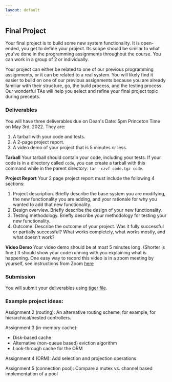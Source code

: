 ```yaml
---
layout: default
---
```


## Final Project

Your final project is to build some new system functionality. It is
open-ended, you get to define your project. Its scope should be
similar to what you've done in the programming assignments throughout
the course. You can work in a group of 2 or individually.

Your project can either be related to one of our previous programming
assignments, or it can be related to a real system. You will likely
find it easier to build on one of our previous assignments because you
are already familiar with their structure, go, the build process, and
the testing process. Our wonderful TAs will help you select and refine
your final project topic during precepts.

### Deliverables

You will have three deliverables due on Dean's Date: 5pm Princeton Time on May 3rd, 2022. They are:
1. A tarball with your code and tests.
2. A 2-page project report.
3. A video demo of your project that is 5 minutes or less.

**Tarball**
Your tarball should contain your code, including your tests. If your code is in a directory called `code`, you can create a tarball with this command while in the parent directory: `tar -czvf code.tgz code`.

**Project Report**
Your 2 page project report must include the following 4 sections:
1. Project description. Briefly describe the base system you are modifying, the new functionality you are adding, and your rationale for why you wanted to add that new functionality.
2. Design overview. Briefly describe the design of your new functionality.
3. Testing methodology. Briefly describe your methodology for testing your new functionality.
4. Outcome. Describe the outcome of your project. Was it fully successful or partially successful? What works completely, what works mostly, and what doesn't work?

**Video Demo**
Your video demo should be at most 5 minutes long. (Shorter is fine.) It should show your code running with you explaining what is happening. One easy way to record this video is in a zoom meeting by yourself, see instructions from Zoom [here](https://support.zoom.us/hc/en-us/articles/201362473-Local-recording)

### Submission

You will submit your deliverables using [tiger file](https://tigerfile.cs.princeton.edu/COS316_S2022/Final_Project).

### Example project ideas:

Assignment 2 (routing): An alternative routing scheme, for example, for hierarchical/nested controllers.

Assignment 3 (in-memory cache):
* Disk-based cache
* Alternative (non-queue based) eviction algorithm
* Look-through cache for the ORM

Assignment 4 (ORM): Add selection and projection operations

Assignment 5 (connection pool): Compare a mutex vs. channel based implementation of a pool

